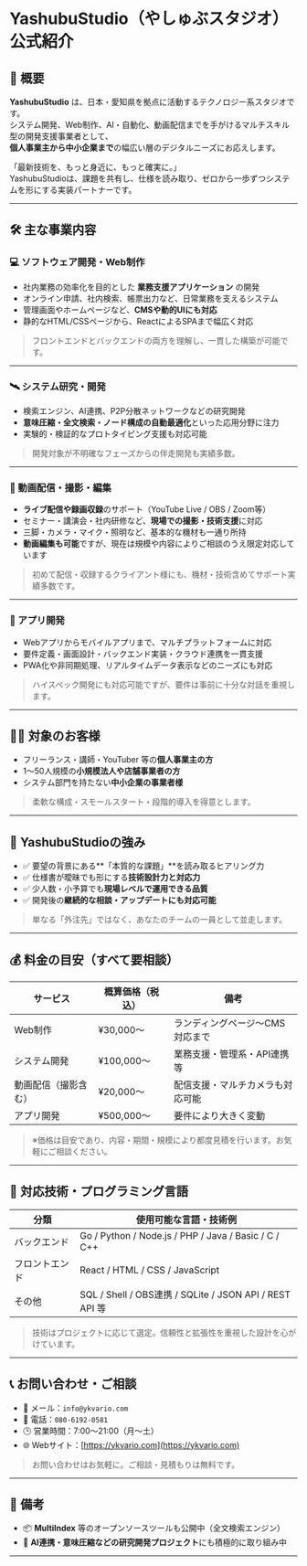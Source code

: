# YashubuStudio（やしゅぶスタジオ）公式紹介

## 🎯 概要

**YashubuStudio** は、日本・愛知県を拠点に活動するテクノロジー系スタジオです。  
システム開発、Web制作、AI・自動化、動画配信までを手がけるマルチスキル型の開発支援事業者として、  
**個人事業主から中小企業まで**の幅広い層のデジタルニーズにお応えします。

「最新技術を、もっと身近に、もっと確実に。」  
YashubuStudioは、課題を共有し、仕様を読み取り、ゼロから一歩ずつシステムを形にする実装パートナーです。

---

## 🛠 主な事業内容

### 💻 ソフトウェア開発・Web制作

- 社内業務の効率化を目的とした **業務支援アプリケーション** の開発
- オンライン申請、社内検索、帳票出力など、日常業務を支えるシステム
- 管理画面やホームページなど、**CMSや動的UIにも対応**
- 静的なHTML/CSSページから、ReactによるSPAまで幅広く対応

> フロントエンドとバックエンドの両方を理解し、一貫した構築が可能です。

---

### 🛰 システム研究・開発

- 検索エンジン、AI連携、P2P分散ネットワークなどの研究開発
- **意味圧縮・全文検索・ノード構成の自動最適化**といった応用分野に注力
- 実験的・検証的なプロトタイピング支援も対応可能

> 開発対象が不明確なフェーズからの伴走開発も実績多数。

---

### 📡 動画配信・撮影・編集

- **ライブ配信や録画収録**のサポート（YouTube Live / OBS / Zoom等）
- セミナー・講演会・社内研修など、**現場での撮影・技術支援**に対応
- 三脚・カメラ・マイク・照明など、基本的な機材も一通り所持
- **動画編集も可能**ですが、現在は規模や内容によりご相談のうえ限定対応しています

> 初めて配信・収録するクライアント様にも、機材・技術含めてサポート実績多数です。

---

### 📱 アプリ開発

- Webアプリからモバイルアプリまで、マルチプラットフォームに対応
- 要件定義・画面設計・バックエンド実装・クラウド連携を一貫支援
- PWA化や非同期処理、リアルタイムデータ表示などのニーズにも対応

> ハイスペック開発にも対応可能ですが、要件は事前に十分な対話を重視します。

---

## 🧑‍💼 対象のお客様

- フリーランス・講師・YouTuber 等の**個人事業主の方**
- 1〜50人規模の**小規模法人や店舗事業者の方**
- システム部門を持たない**中小企業の事業者様**

> 柔軟な構成・スモールスタート・段階的導入を得意とします。

---

## 💬 YashubuStudioの強み

- ✅ 要望の背景にある**「本質的な課題」**を読み取るヒアリング力
- ✅ 仕様書が曖昧でも形にする**技術設計力と対応力**
- ✅ 少人数・小予算でも**現場レベルで運用できる品質**
- ✅ 開発後の**継続的な相談・アップデートにも対応可能**

> 単なる「外注先」ではなく、あなたのチームの一員として並走します。

---

## 💰 料金の目安（すべて要相談）

| サービス         | 概算価格（税込）     | 備考                        |
|------------------|------------------|-----------------------------|
| Web制作           | ¥30,000～         | ランディングページ～CMS対応まで |
| システム開発       | ¥100,000～        | 業務支援・管理系・API連携等     |
| 動画配信（撮影含む）| ¥20,000～         | 配信支援・マルチカメラも対応可能 |
| アプリ開発         | ¥500,000～        | 要件により大きく変動              |

> ※価格は目安であり、内容・期間・規模により都度見積を行います。お気軽にご相談ください。

---

## 🔧 対応技術・プログラミング言語

| 分類        | 使用可能な言語・技術例                                             |
|-------------|------------------------------------------------------------------|
| バックエンド | Go / Python / Node.js / PHP / Java / Basic / C / C++           |
| フロントエンド | React / HTML / CSS / JavaScript                                 |
| その他       | SQL / Shell / OBS連携 / SQLite / JSON API / REST API 等         |

> 技術はプロジェクトに応じて選定。信頼性と拡張性を重視した設計を心がけています。

---

## 📞 お問い合わせ・ご相談

- 📧 メール：`info@ykvario.com`  
- 📱 電話：`080-6192-0581`  
- 🕒 営業時間：7:00〜21:00（月～土）  
- 🌐 Webサイト：[https://ykvario.com](https://ykvario.com)

> お問い合わせはお気軽に。ご相談・見積もりは無料です。

---

## 🧾 備考

- 📦 **MultiIndex** 等のオープンソースツールも公開中（全文検索エンジン）
- 🧪 **AI連携・意味圧縮などの研究開発プロジェクト**にも積極的に取り組み中

---
